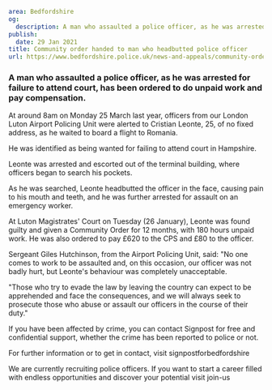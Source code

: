 ```yaml
area: Bedfordshire
og:
  description: A man who assaulted a police officer, as he was arrested for failure to attend court, has been ordered to do unpaid work and pay compensation.
publish:
  date: 29 Jan 2021
title: Community order handed to man who headbutted police officer
url: https://www.bedfordshire.police.uk/news-and-appeals/community-order-headbutted-police
```

### A man who assaulted a police officer, as he was arrested for failure to attend court, has been ordered to do unpaid work and pay compensation.

At around 8am on Monday 25 March last year, officers from our London Luton Airport Policing Unit were alerted to Cristian Leonte, 25, of no fixed address, as he waited to board a flight to Romania.

He was identified as being wanted for failing to attend court in Hampshire.

Leonte was arrested and escorted out of the terminal building, where officers began to search his pockets.

As he was searched, Leonte headbutted the officer in the face, causing pain to his mouth and teeth, and he was further arrested for assault on an emergency worker.

At Luton Magistrates' Court on Tuesday (26 January), Leonte was found guilty and given a Community Order for 12 months, with 180 hours unpaid work. He was also ordered to pay £620 to the CPS and £80 to the officer.

Sergeant Giles Hutchinson, from the Airport Policing Unit, said: "No one comes to work to be assaulted and, on this occasion, our officer was not badly hurt, but Leonte's behaviour was completely unacceptable.

"Those who try to evade the law by leaving the country can expect to be apprehended and face the consequences, and we will always seek to prosecute those who abuse or assault our officers in the course of their duty."

If you have been affected by crime, you can contact Signpost for free and confidential support, whether the crime has been reported to police or not.

For further information or to get in contact, visit signpostforbedfordshire

We are currently recruiting police officers. If you want to start a career filled with endless opportunities and discover your potential visit join-us
